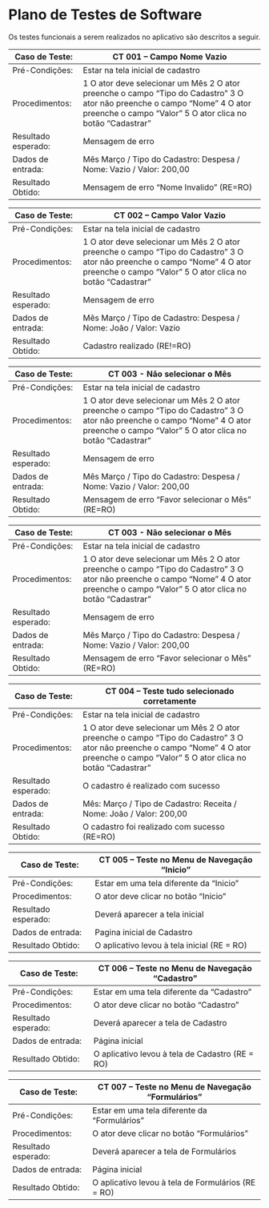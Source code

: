 # Plano de Testes de Software

Os testes funcionais a serem realizados no aplicativo são descritos a seguir.

|Caso de Teste: |CT 001 – Campo Nome Vazio|
|------|-----------------------------------------|
|Pré-Condições: |Estar na tela inicial de cadastro |
|Procedimentos: |1 O ator deve selecionar um Mês 2 O ator preenche o campo “Tipo do Cadastro” 3 O ator não preenche o campo “Nome” 4 O ator preenche o campo “Valor” 5 O ator clica no botão “Cadastrar” |
|Resultado esperado: |Mensagem de erro |
|Dados de entrada: |Mês Março / Tipo do Cadastro: Despesa / Nome: Vazio / Valor: 200,00 |
|Resultado Obtido: |Mensagem de erro “Nome Invalido”  (RE=RO) |

|Caso de Teste: |CT 002 – Campo Valor Vazio|
|------|-----------------------------------------|
|Pré-Condições: |Estar na tela inicial de cadastro |
|Procedimentos: |1 O ator deve selecionar um Mês 2 O ator preenche o campo “Tipo do Cadastro” 3 O ator não preenche o campo “Nome” 4 O ator preenche o campo “Valor” 5 O ator clica no botão “Cadastrar” |
|Resultado esperado: |Mensagem de erro |
|Dados de entrada: |Mês Março / Tipo de Cadastro: Despesa / Nome: João / Valor: Vazio  |
|Resultado Obtido: |Cadastro realizado (RE!=RO)  |

|Caso de Teste: |CT 003 - Não selecionar o Mês|
|------|-----------------------------------------|
|Pré-Condições: |Estar na tela inicial de cadastro |
|Procedimentos: |1 O ator deve selecionar um Mês 2 O ator preenche o campo “Tipo do Cadastro” 3 O ator não preenche o campo “Nome” 4 O ator preenche o campo “Valor” 5 O ator clica no botão “Cadastrar” |
|Resultado esperado: |Mensagem de erro |
|Dados de entrada: |Mês Março / Tipo do Cadastro: Despesa / Nome: Vazio / Valor: 200,00 |
|Resultado Obtido: |Mensagem de erro “Favor selecionar o Mês” (RE=RO)  |

|Caso de Teste: |CT 003 - Não selecionar o Mês|
|------|-----------------------------------------|
|Pré-Condições: |Estar na tela inicial de cadastro |
|Procedimentos: |1 O ator deve selecionar um Mês 2 O ator preenche o campo “Tipo do Cadastro” 3 O ator não preenche o campo “Nome” 4 O ator preenche o campo “Valor” 5 O ator clica no botão “Cadastrar” |
|Resultado esperado: |Mensagem de erro |
|Dados de entrada: |Mês Março / Tipo do Cadastro: Despesa / Nome: Vazio / Valor: 200,00 |
|Resultado Obtido: |Mensagem de erro “Favor selecionar o Mês” (RE=RO)  |

|Caso de Teste: |CT 004 – Teste tudo selecionado corretamente |
|------|-----------------------------------------|
|Pré-Condições: |Estar na tela inicial de cadastro |
|Procedimentos: |1 O ator deve selecionar um Mês 2 O ator preenche o campo “Tipo do Cadastro” 3 O ator não preenche o campo “Nome” 4 O ator preenche o campo “Valor” 5 O ator clica no botão “Cadastrar” |
|Resultado esperado: |O cadastro é realizado com sucesso |
|Dados de entrada: |Mês: Março / Tipo de Cadastro: Receita / Nome: João / Valor: 200,00  |
|Resultado Obtido: |O cadastro foi realizado com sucesso (RE=RO)  |

|Caso de Teste: |CT 005 – Teste no Menu de Navegação “Inicio” |
|------|-----------------------------------------|
|Pré-Condições: |Estar em uma tela diferente da “Inicio”  |
|Procedimentos: | O ator deve clicar no botão “Inicio”  |
|Resultado esperado: |Deverá aparecer a tela inicial  |
|Dados de entrada: |Pagina inicial de Cadastro  |
|Resultado Obtido: |O aplicativo  levou à tela inicial (RE = RO)  |

|Caso de Teste: |CT 006 – Teste no Menu de Navegação “Cadastro” |
|------|-----------------------------------------|
|Pré-Condições: |Estar em uma tela diferente da “Cadastro”  |
|Procedimentos: | O ator deve clicar no botão “Cadastro”|
|Resultado esperado: |Deverá aparecer a tela de Cadastro  |
|Dados de entrada: |Página inicial  |
|Resultado Obtido: |O aplicativo levou à tela de Cadastro (RE = RO)   |

|Caso de Teste: |CT 007 – Teste no Menu de Navegação “Formulários”  |
|------|-----------------------------------------|
|Pré-Condições: |Estar em uma tela diferente da “Formulários”   |
|Procedimentos: | O ator deve clicar no botão “Formulários”|
|Resultado esperado: |Deverá aparecer a tela de Formulários  |
|Dados de entrada: |Página inicial  |
|Resultado Obtido: |O aplicativo levou à tela de Formulários (RE = RO)    |
